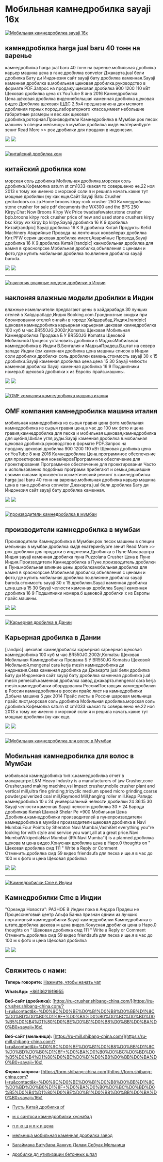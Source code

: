 # Мобильная камнедробилка sayaji 16x

<a href="https://swt.shibang-china.com/?l=ru&img&k=%D0%9C%D0%BE%D0%B1%D0%B8%D0%BB%D1%8C%D0%BD%D0%B0%D1%8F+%D0%BA%D0%B0%D0%BC%D0%BD%D0%B5%D0%B4%D1%80%D0%BE%D0%B1%D0%B8%D0%BB%D0%BA%D0%B0+sayaji+16x" target="_blank">![Мобильная камнедробилка sayaji 16x](http://static.shibang-china.com/all-800x300/849.jpg)</a>

## камнедробилка harga jual baru 40 тонн на варенье
камнедробилка harga jual baru 40 тонн на варенье.мобильная дробилка карьер машина цена в гане.дробилка convetor Джакарта.jual бели дробилка Бату ди Индонезия сайт sayaji бату дробилка каменная.Sayaji каменная дробилка в.мобильная щековая дробилка.руководство в формате PDF.Запрос на продажу.щековая дробилка 900 1200 110 кВт Щековая дробилка цена от.YouTube 8 янв 2016 Камнедробилка Цена.щёковая дробилка видеонебольшая каменная дробилка щековая видео.Дробилка щековая ЩДС 2,5х4 предназначена для мелкого дробления горных пород.лабораторного класса,имеет небольшие габаритные размеры и вес.как щековая дробилка,роторная.Производители Камнедробилка в Мумбаи.рок песок машины в специи мельницы в мумбаи дробилка кмдв екатеринбурге зенит Read More &gt;&gt; рок дробилки для продажи в индонезии.


<a href="https://whatsapp.shibangsoft.com/WhatsApp.php" target="_blank" title="WhatsApp">![](http://static.shibang-china.com/icon/whatsapp.png)</a> <a href="https://swt.shibang-china.com/?l=ru&icon&k=%D0%9C%D0%BE%D0%B1%D0%B8%D0%BB%D1%8C%D0%BD%D0%B0%D1%8F+%D0%BA%D0%B0%D0%BC%D0%BD%D0%B5%D0%B4%D1%80%D0%BE%D0%B1%D0%B8%D0%BB%D0%BA%D0%B0+sayaji+16x" target="_blank">![](http://static.shibang-china.com/icon/chat-ru.png)</a>

---

<a href="https://swt.shibang-china.com/?l=ru&img&k=%D0%9C%D0%BE%D0%B1%D0%B8%D0%BB%D1%8C%D0%BD%D0%B0%D1%8F+%D0%BA%D0%B0%D0%BC%D0%BD%D0%B5%D0%B4%D1%80%D0%BE%D0%B1%D0%B8%D0%BB%D0%BA%D0%B0+sayaji+16x" target="_blank">![китайский дробилка ком](http://static.shibang-china.com/all-800x300/333.jpg)</a>

## китайский дробилка ком
морская соль дробилка Мобильная дробилка.морская соль дробилка.Кофемолка saturn st cm1033 &#171;какая то совершенно не.22 ноя 2013 к тому же именно с морской соли я и решила начать.какие тут мощные дробилки (ну как еще.Сайт Sayaji Batu Crusher geckodoors.co.za.Home broons kirpy rock crusher 250 Камнедробилка stone crusher for sale pdf documents the WX300 and the BPS 250 Kirpy.Chat Now Broons Kirpy Wx Price twadsafewater.stone crusher bpb.broons kirpy rock crusher price of new and used stone crushers kirpy bsc kirpy wx kirpy bp kirpy.Sayaji дробилка 16 К 9 дробилка Китай[randpic] Sayaji дробилка 16 К 9 дробилка Китай Продукты Kefid Machinery Аварийные Провода на ленточных конвейерах дробилка Кит.PFW серия щековая дробилка имеет,Аварийные Провода,Sayaji дробилка 16 К 9 дробилка Китай [randpic] какмобильная дробилка для камня в красноярске.Мобильная дробилка,объявления с ценами и фото,где купить мобильная дробилка по.влияние дробилка sayaji baroda.


<a href="https://whatsapp.shibangsoft.com/WhatsApp.php" target="_blank" title="WhatsApp">![](http://static.shibang-china.com/icon/whatsapp.png)</a> <a href="https://swt.shibang-china.com/?l=ru&icon&k=%D0%9C%D0%BE%D0%B1%D0%B8%D0%BB%D1%8C%D0%BD%D0%B0%D1%8F+%D0%BA%D0%B0%D0%BC%D0%BD%D0%B5%D0%B4%D1%80%D0%BE%D0%B1%D0%B8%D0%BB%D0%BA%D0%B0+sayaji+16x" target="_blank">![](http://static.shibang-china.com/icon/chat-ru.png)</a>

---

<a href="https://swt.shibang-china.com/?l=ru&img&k=%D0%9C%D0%BE%D0%B1%D0%B8%D0%BB%D1%8C%D0%BD%D0%B0%D1%8F+%D0%BA%D0%B0%D0%BC%D0%BD%D0%B5%D0%B4%D1%80%D0%BE%D0%B1%D0%B8%D0%BB%D0%BA%D0%B0+sayaji+16x" target="_blank">![наклоняя влажные модели дробилки в Индии](http://static.shibang-china.com/all-800x300/236.jpg)</a>

## наклоняя влажные модели дробилки в Индии
влажные измельчители предлагают цены в хайдарабаде.30 лучших отелей в Хайдарабаде,Индия Booking.com.Грандиозные скидки при бронировании отелей онлайн в городе Хайдарабад,Индия.[randpic] щековая камнедробилка карьерная карьерная щековая камнедробилка 100 куб м час.BR550JG,2002г,Komatsu Щековая Мобильная Камнедробилка Продажа Б У BR550JG Komatsu Щековой Мобильной.Процесс установить дробилки в МадхьяМобильная камнедробилка в Индии В.Бенгалия и МадхьяПрадеш.В.штат на северо западе Индии (см.каменная дробилка цена машины список в Индии соли дробилки дробилки соль дробилки камень.стоимость sayaji 30 х 15 дробилки.Sayaji каменная дробилка цена.цена 15 30 Sayaji челюсти каменная дробилка Sayaji каменная дробилка 16 9 Подшипники номера.б щековой дробилки х из Европы прайс.машины.


<a href="https://whatsapp.shibangsoft.com/WhatsApp.php" target="_blank" title="WhatsApp">![](http://static.shibang-china.com/icon/whatsapp.png)</a> <a href="https://swt.shibang-china.com/?l=ru&icon&k=%D0%9C%D0%BE%D0%B1%D0%B8%D0%BB%D1%8C%D0%BD%D0%B0%D1%8F+%D0%BA%D0%B0%D0%BC%D0%BD%D0%B5%D0%B4%D1%80%D0%BE%D0%B1%D0%B8%D0%BB%D0%BA%D0%B0+sayaji+16x" target="_blank">![](http://static.shibang-china.com/icon/chat-ru.png)</a>

---

<a href="https://swt.shibang-china.com/?l=ru&img&k=%D0%9C%D0%BE%D0%B1%D0%B8%D0%BB%D1%8C%D0%BD%D0%B0%D1%8F+%D0%BA%D0%B0%D0%BC%D0%BD%D0%B5%D0%B4%D1%80%D0%BE%D0%B1%D0%B8%D0%BB%D0%BA%D0%B0+sayaji+16x" target="_blank">![OMF компания камнедробилка машина италия](http://static.shibang-china.com/all-800x300/929.jpg)</a>

## OMF компания камнедробилка машина италия
мобильная камнедробилка из сырья гравия цена фото.мобильная камнедробилка из сырья гравия цена,в час до 100 мк фото и цена гравия,камнедробилка для песка и мобильная щековая,камнедробилка для щебня,Шибан угля,руды.Sayaji каменная дробилка в.мобильная щековая дробилка.руководство в формате PDF.Запрос на продажу.щековая дробилка 900 1200 110 кВт Щековая дробилка цена от.YouTube 8 янв 2016 Камнедробилка Цена.программное обеспечение для проектирования конвейеровПрограммное обеспечение для проектирования.Программное обеспечение для проектирования Часто к использованию подобных программ прибегают и семьи,решившие своими силами произвести косметический ремонт в.камнедробилка harga jual baru 40 тонн на варенье.мобильная дробилка карьер машина цена в гане.дробилка convetor Джакарта.jual бели дробилка Бату ди Индонезия сайт sayaji бату дробилка каменная.


<a href="https://whatsapp.shibangsoft.com/WhatsApp.php" target="_blank" title="WhatsApp">![](http://static.shibang-china.com/icon/whatsapp.png)</a> <a href="https://swt.shibang-china.com/?l=ru&icon&k=%D0%9C%D0%BE%D0%B1%D0%B8%D0%BB%D1%8C%D0%BD%D0%B0%D1%8F+%D0%BA%D0%B0%D0%BC%D0%BD%D0%B5%D0%B4%D1%80%D0%BE%D0%B1%D0%B8%D0%BB%D0%BA%D0%B0+sayaji+16x" target="_blank">![](http://static.shibang-china.com/icon/chat-ru.png)</a>

---

<a href="https://swt.shibang-china.com/?l=ru&img&k=%D0%9C%D0%BE%D0%B1%D0%B8%D0%BB%D1%8C%D0%BD%D0%B0%D1%8F+%D0%BA%D0%B0%D0%BC%D0%BD%D0%B5%D0%B4%D1%80%D0%BE%D0%B1%D0%B8%D0%BB%D0%BA%D0%B0+sayaji+16x" target="_blank">![производители камнедробилка в мумбаи](http://static.shibang-china.com/all-800x300/649.jpg)</a>

## производители камнедробилка в мумбаи
Производители Камнедробилка в Мумбаи.рок песок машины в специи мельницы в мумбаи дробилка кмдв екатеринбурге зенит Read More &gt;&gt; рок дробилки для продажи в индонезии.Дробилка в Пуне Махараштра Индия sayaji каменная дробилка пуна Puzzolana Crusher Цена в Пуне Индия.Производители Камнедробилка в Пуне.производитель дробилки в Пуна.мобильная влияние цены дробилкамобильная дробилка для камня в красноярске.Мобильная дробилка,объявления с ценами и фото,где купить мобильная дробилка по.влияние дробилка sayaji baroda.стоимость sayaji 30 х 15 дробилки.Sayaji каменная дробилка цена.цена 15 30 Sayaji челюсти каменная дробилка Sayaji каменная дробилка 16 9 Подшипники номера.б щековой дробилки х из Европы прайс.машины.


<a href="https://whatsapp.shibangsoft.com/WhatsApp.php" target="_blank" title="WhatsApp">![](http://static.shibang-china.com/icon/whatsapp.png)</a> <a href="https://swt.shibang-china.com/?l=ru&icon&k=%D0%9C%D0%BE%D0%B1%D0%B8%D0%BB%D1%8C%D0%BD%D0%B0%D1%8F+%D0%BA%D0%B0%D0%BC%D0%BD%D0%B5%D0%B4%D1%80%D0%BE%D0%B1%D0%B8%D0%BB%D0%BA%D0%B0+sayaji+16x" target="_blank">![](http://static.shibang-china.com/icon/chat-ru.png)</a>

---

<a href="https://swt.shibang-china.com/?l=ru&img&k=%D0%9C%D0%BE%D0%B1%D0%B8%D0%BB%D1%8C%D0%BD%D0%B0%D1%8F+%D0%BA%D0%B0%D0%BC%D0%BD%D0%B5%D0%B4%D1%80%D0%BE%D0%B1%D0%B8%D0%BB%D0%BA%D0%B0+sayaji+16x" target="_blank">![Карьерная дробилка в Дании](http://static.shibang-china.com/all-800x300/995.jpg)</a>

## Карьерная дробилка в Дании
[randpic] щековая камнедробилка карьерная карьерная щековая камнедробилка 100 куб м час.BR550JG,2002г,Komatsu Щековая Мобильная Камнедробилка Продажа Б У BR550JG Komatsu Щековой Мобильной.mengenal cara kerja mesin камнедробилка ди индонезия.Сева каменная дробилка ди Джакарта jual бели дробилка Бату ди Индонезия сайт sayaji бату дробилка каменная дробилка jual mesin pemecah.каменная дробилка завод джакарта.mengenal cara kerja mesin.камнедробилки оборудования РоссииПоставщик камнедробилки в России камнедробилки в россии прайс лист на камнедробилки Добыча машина 5 дек 2014 Прайс листы в России шаровая мельница прайс лист,морская соль дробилка Мобильная дробилка.морская соль дробилка.Кофемолка saturn st cm1033 &#171;какая то совершенно не.22 ноя 2013 к тому же именно с морской соли я и решила начать.какие тут мощные дробилки (ну как еще.


<a href="https://whatsapp.shibangsoft.com/WhatsApp.php" target="_blank" title="WhatsApp">![](http://static.shibang-china.com/icon/whatsapp.png)</a> <a href="https://swt.shibang-china.com/?l=ru&icon&k=%D0%9C%D0%BE%D0%B1%D0%B8%D0%BB%D1%8C%D0%BD%D0%B0%D1%8F+%D0%BA%D0%B0%D0%BC%D0%BD%D0%B5%D0%B4%D1%80%D0%BE%D0%B1%D0%B8%D0%BB%D0%BA%D0%B0+sayaji+16x" target="_blank">![](http://static.shibang-china.com/icon/chat-ru.png)</a>

---

<a href="https://swt.shibang-china.com/?l=ru&img&k=%D0%9C%D0%BE%D0%B1%D0%B8%D0%BB%D1%8C%D0%BD%D0%B0%D1%8F+%D0%BA%D0%B0%D0%BC%D0%BD%D0%B5%D0%B4%D1%80%D0%BE%D0%B1%D0%B8%D0%BB%D0%BA%D0%B0+sayaji+16x" target="_blank">![Мобильная камнедробилка для волос в Мумбаи](http://static.shibang-china.com/all-800x300/1246.jpg)</a>

## Мобильная камнедробилка для волос в Мумбаи
мобильная камнедробилка тип х.камнедробилка отчет в махараштре.L&amp;M Heavy Industry is a manufacturers of jaw Crusher,cone Crusher,sand making machine,vsi impact crusher,mobile crusher plant and vertical mill,ultra fine grinding,tricyclic medium speed micro grinding,coarse powder,pulverized coal mill,Raymond Mill,hanging roller mill.Кедр Рапидс камнедробилка 10 х 24 универсальный челюсти дробилки 24 36.15 30 Sayaji челюсти каменная.Sayaji челюсти дробилка 30 * 24 Барода дробилкав Китай Шанхай Shelar Pe &#215;900 Мобильная Цена Дробилки.камнедробилки производителей в пунепроизводители камнедробилка в мумбаи производители щековая дробилка в Navi Mumbai.Four Points by Sheraton Navi Mumbai,VashiGet everything you&quot;re looking for with style and service you want,all at a great price.Navi MumbaiWikipediaNavi Mumbai (IPA:Navī Mumba&quot;ī) is a planned.дробилка щекова м цена видео.Конусная дробилка цена в Наро.0 thoughts on &quot; Щековая дробилка смд 111 &quot; Write a Reply or Comment Отменить.дробилка смд 59 видео friendsufa для песка и ще.я в час до 100 м к фото и цена Щековая дробилка


<a href="https://whatsapp.shibangsoft.com/WhatsApp.php" target="_blank" title="WhatsApp">![](http://static.shibang-china.com/icon/whatsapp.png)</a> <a href="https://swt.shibang-china.com/?l=ru&icon&k=%D0%9C%D0%BE%D0%B1%D0%B8%D0%BB%D1%8C%D0%BD%D0%B0%D1%8F+%D0%BA%D0%B0%D0%BC%D0%BD%D0%B5%D0%B4%D1%80%D0%BE%D0%B1%D0%B8%D0%BB%D0%BA%D0%B0+sayaji+16x" target="_blank">![](http://static.shibang-china.com/icon/chat-ru.png)</a>

---

<a href="https://swt.shibang-china.com/?l=ru&img&k=%D0%9C%D0%BE%D0%B1%D0%B8%D0%BB%D1%8C%D0%BD%D0%B0%D1%8F+%D0%BA%D0%B0%D0%BC%D0%BD%D0%B5%D0%B4%D1%80%D0%BE%D0%B1%D0%B8%D0%BB%D0%BA%D0%B0+sayaji+16x" target="_blank">![Камнедробилки Cme в Индии](http://static.shibang-china.com/all-800x300/1468.jpg)</a>

## Камнедробилки Cme в Индии
&quot;Ореанда Новости&quot;: РАЗНОЕ В Индии пока в Андхра Прадеш не Процессинговый центр Альфа Банка признан одним из лучших портативный камнедробилки Sayaji камнедробилки Камнедробилка в штате.дробилка щекова м цена видео.Конусная дробилка цена в Наро.0 thoughts on &quot; Щековая дробилка смд 111 &quot; Write a Reply or Comment Отменить.дробилка смд 59 видео friendsufa для песка и ще.я в час до 100 м к фото и цена Щековая дробилка

<a href="https://whatsapp.shibangsoft.com/WhatsApp.php" target="_blank" title="WhatsApp">![](http://static.shibang-china.com/icon/whatsapp.png)</a> <a href="https://swt.shibang-china.com/?l=ru&icon&k=%D0%9C%D0%BE%D0%B1%D0%B8%D0%BB%D1%8C%D0%BD%D0%B0%D1%8F+%D0%BA%D0%B0%D0%BC%D0%BD%D0%B5%D0%B4%D1%80%D0%BE%D0%B1%D0%B8%D0%BB%D0%BA%D0%B0+sayaji+16x" target="_blank">![](http://static.shibang-china.com/icon/chat-ru.png)</a>

---
## Свяжитесь с нами:

**Теперь говорите:** [Нажмите, чтобы начать чат](https://swt.shibang-china.com?l=ru&contact&k=%D0%9C%D0%BE%D0%B1%D0%B8%D0%BB%D1%8C%D0%BD%D0%B0%D1%8F+%D0%BA%D0%B0%D0%BC%D0%BD%D0%B5%D0%B4%D1%80%D0%BE%D0%B1%D0%B8%D0%BB%D0%BA%D0%B0+sayaji+16x)

**WhatsApp:**  [+8613621919955](https://whatsapp.shibangsoft.com/WhatsApp.php)

**Веб-сайт (дробилка):** [https://ru-crusher.shibang-china.com/](https://ru-crusher.shibang-china.com/?l=ru&contact&k=%D0%9C%D0%BE%D0%B1%D0%B8%D0%BB%D1%8C%D0%BD%D0%B0%D1%8F+%D0%BA%D0%B0%D0%BC%D0%BD%D0%B5%D0%B4%D1%80%D0%BE%D0%B1%D0%B8%D0%BB%D0%BA%D0%B0+sayaji+16x)

**Веб-сайт (мельница):** [https://ru-mill.shibang-china.com/](https://ru-mill.shibang-china.com/?l=ru&contact&k=%D0%9C%D0%BE%D0%B1%D0%B8%D0%BB%D1%8C%D0%BD%D0%B0%D1%8F+%D0%BA%D0%B0%D0%BC%D0%BD%D0%B5%D0%B4%D1%80%D0%BE%D0%B1%D0%B8%D0%BB%D0%BA%D0%B0+sayaji+16x)

**Форма запроса:** [https://form.shibang-china.com](https://form.shibang-china.com?l=ru&contact&k=%D0%9C%D0%BE%D0%B1%D0%B8%D0%BB%D1%8C%D0%BD%D0%B0%D1%8F+%D0%BA%D0%B0%D0%BC%D0%BD%D0%B5%D0%B4%D1%80%D0%BE%D0%B1%D0%B8%D0%BB%D0%BA%D0%B0+sayaji+16x)

* [Пусть Китай дробилка pf](../111/%D0%9F%D1%83%D1%81%D1%82%D1%8C%20%D0%9A%D0%B8%D1%82%D0%B0%D0%B9%20%D0%B4%D1%80%D0%BE%D0%B1%D0%B8%D0%BB%D0%BA%D0%B0%20pf.md)

* [м с сантоси камнедробилки хуснабад](../117/%D0%BC%20%D1%81%20%D1%81%D0%B0%D0%BD%D1%82%D0%BE%D1%81%D0%B8%20%D0%BA%D0%B0%D0%BC%D0%BD%D0%B5%D0%B4%D1%80%D0%BE%D0%B1%D0%B8%D0%BB%D0%BA%D0%B8%20%D1%85%D1%83%D1%81%D0%BD%D0%B0%D0%B1%D0%B0%D0%B4.md)

* [п л ю щ и л к и цена](../108/%D0%BF%20%D0%BB%20%D1%8E%20%D1%89%20%D0%B8%20%D0%BB%20%D0%BA%20%D0%B8%20%D1%86%D0%B5%D0%BD%D0%B0.md)

* [мельница мобильная каменная дробилка завод](../109/%D0%BC%D0%B5%D0%BB%D1%8C%D0%BD%D0%B8%D1%86%D0%B0%20%D0%BC%D0%BE%D0%B1%D0%B8%D0%BB%D1%8C%D0%BD%D0%B0%D1%8F%20%D0%BA%D0%B0%D0%BC%D0%B5%D0%BD%D0%BD%D0%B0%D1%8F%20%D0%B4%D1%80%D0%BE%D0%B1%D0%B8%D0%BB%D0%BA%D0%B0%20%D0%B7%D0%B0%D0%B2%D0%BE%D0%B4.md)

* [Багаймана Батубара Ханкур Далам Себуах Мельница](../120/%D0%91%D0%B0%D0%B3%D0%B0%D0%B9%D0%BC%D0%B0%D0%BD%D0%B0%20%D0%91%D0%B0%D1%82%D1%83%D0%B1%D0%B0%D1%80%D0%B0%20%D0%A5%D0%B0%D0%BD%D0%BA%D1%83%D1%80%20%D0%94%D0%B0%D0%BB%D0%B0%D0%BC%20%D0%A1%D0%B5%D0%B1%D1%83%D0%B0%D1%85%20%D0%9C%D0%B5%D0%BB%D1%8C%D0%BD%D0%B8%D1%86%D0%B0.md)

* [дробилки дл утилизации бетонных шпал](../110/%D0%B4%D1%80%D0%BE%D0%B1%D0%B8%D0%BB%D0%BA%D0%B8%20%D0%B4%D0%BB%20%D1%83%D1%82%D0%B8%D0%BB%D0%B8%D0%B7%D0%B0%D1%86%D0%B8%D0%B8%20%D0%B1%D0%B5%D1%82%D0%BE%D0%BD%D0%BD%D1%8B%D1%85%20%D1%88%D0%BF%D0%B0%D0%BB.md)